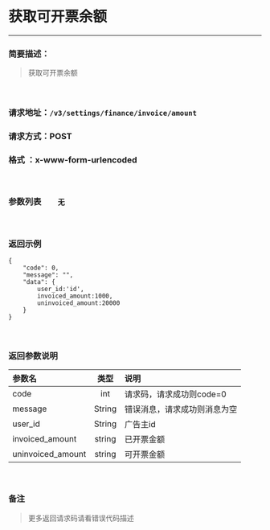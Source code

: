 　
#  获取可开票余额
---
### 简要描述：
>获取可开票余额

　　　　

### 请求地址：```/v3/settings/finance/invoice/amount```

### 请求方式：POST

### 格式 ：x-www-form-urlencoded
　

### 参数列表　　```无```
　

### 返回示例
```
{
    "code": 0,
    "message": "",
    "data": {
        user_id:'id',
        invoiced_amount:1000,
        uninvoiced_amount:20000
    }
}
```
　

### 返回参数说明

参数名 | 类型 | 说明
:---   |:---: |:---
code | int | 请求码，请求成功则code=0
message | String | 错误消息，请求成功则消息为空
user_id|String|广告主id
invoiced_amount|string|已开票金额
uninvoiced_amount|string|可开票金额
　

### 备注
>更多返回请求码请看错误代码描述
